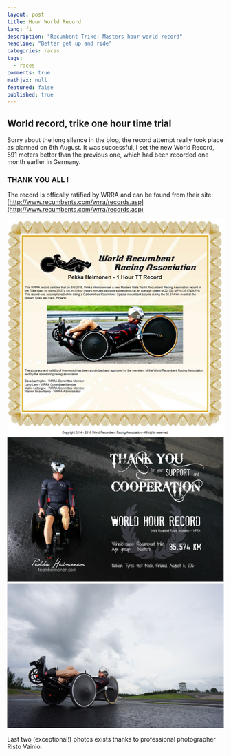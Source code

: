 ```yaml
---
layout: post
title: Hour World Record
lang: fi
description: "Recumbent Trike: Masters hour world record"
headline: "Better get up and ride"
categories: races
tags: 
  - races
comments: true
mathjax: null
featured: false
published: true
---
```


## World record, trike one hour time trial

Sorry about the long silence in the blog, the record attempt really took place as planned
on 6th August. It was successful, I set the new World Record, 591 meters better than 
the previous one, which had been recorded one month earlier in Germany.

### THANK YOU ALL !

The record is offically ratified by WRRA and can be found from their site: 
[http://www.recumbents.com/wrra/records.asp](http://www.recumbents.com/wrra/records.asp)

![Record certificate](/images/wrra-record.png)
![Thank you image](/images/thankyou.png "At Nokia track")
![Race pose](/images/racepose.png "At Nokia track")

Last two (exceptional!) photos exists thanks to professional photographer Risto Vainio.